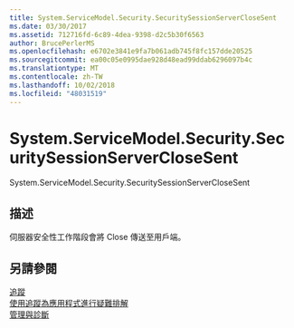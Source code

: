 ```yaml
---
title: System.ServiceModel.Security.SecuritySessionServerCloseSent
ms.date: 03/30/2017
ms.assetid: 712716fd-6c89-4dea-9398-d2c5b30f6563
author: BrucePerlerMS
ms.openlocfilehash: e6702e3841e9fa7b061adb745f8fc157dde20525
ms.sourcegitcommit: ea00c05e0995dae928d48ead99ddab6296097b4c
ms.translationtype: MT
ms.contentlocale: zh-TW
ms.lasthandoff: 10/02/2018
ms.locfileid: "48031519"
---
```

# <a name="systemservicemodelsecuritysecuritysessionserverclosesent"></a>System.ServiceModel.Security.SecuritySessionServerCloseSent
System.ServiceModel.Security.SecuritySessionServerCloseSent  
  
## <a name="description"></a>描述  
 伺服器安全性工作階段會將 Close 傳送至用戶端。  
  
## <a name="see-also"></a>另請參閱  
 [追蹤](../../../../../docs/framework/wcf/diagnostics/tracing/index.md)  
 [使用追蹤為應用程式進行疑難排解](../../../../../docs/framework/wcf/diagnostics/tracing/using-tracing-to-troubleshoot-your-application.md)  
 [管理與診斷](../../../../../docs/framework/wcf/diagnostics/index.md)
